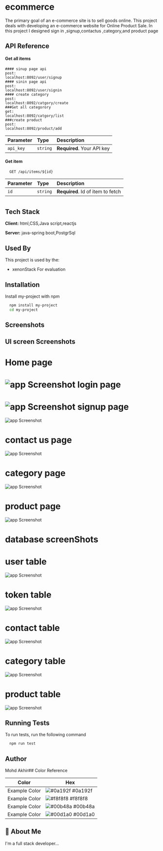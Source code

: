 # ecommerce

The primary goal of an e-commerce site is to sell goods online. This project deals with developing an e-commerce website 
for Online Product Sale. In this project I designed 
sign in ,signup,contactus ,category,and product page
## API Reference

#### Get all items

```http
#### sinup page api
post:
localhost:8092/user/signup
#### sinin page api
post:
localhost:8092/user/signin
#### create category
post:
localhost:8092/catgory/create
###Get all categorory
get:
localhost:8092/catgory/list
###create product
post:
localhost:8092/product/add
```

| Parameter | Type     | Description                |
| :-------- | :------- | :------------------------- |
| `api_key` | `string` | **Required**. Your API key |

#### Get item

```http
  GET /api/items/${id}
```

| Parameter | Type     | Description                       |
| :-------- | :------- | :-------------------------------- |
| `id`      | `string` | **Required**. Id of item to fetch |

#


## Tech Stack

**Client:** html,CSS,Java script,reactjs 

**Server:** java-spring boot,PostgrSql


## Used By

This project is used by the:

- xenonStack For evaluation


## Installation

Install my-project with npm

```bash
  npm install my-project
  cd my-project
```
    
## Screenshots
UI screen Screenshots
---------------------
 Home page
 =========
![app Screenshot](https://github.com/mohdakhir/eCommerce/blob/master/screenShots/UIScreenShot/homepage.png?raw=true)
login page
==========
![app Screenshot](https://github.com/mohdakhir/eCommerce/blob/master/screenShots/UIScreenShot/signin.png?raw=true)
signup page
============
![app Screenshot](https://github.com/mohdakhir/eCommerce/blob/master/screenShots/UIScreenShot/signup.png?raw=true)

contact us page
===============
![app Screenshot](https://github.com/mohdakhir/eCommerce/blob/master/screenShots/UIScreenShot/contactus.png?raw=true)

category page
=============
![app Screenshot](https://github.com/mohdakhir/eCommerce/blob/master/screenShots/UIScreenShot/catagory.png?raw=true)

product page
=============
![app Screenshot](https://github.com/mohdakhir/eCommerce/blob/master/screenShots/UIScreenShot/product.png?raw=true)


database screenShots
=====================
user table
==========
![app Screenshot](https://github.com/mohdakhir/eCommerce/blob/master/screenShots/DatabaseScreenShot/user.png?raw=true)

token table
===========
![app Screenshot](https://github.com/mohdakhir/eCommerce/blob/master/screenShots/DatabaseScreenShot/token.png?raw=true)

contact table
=============
![app Screenshot](https://github.com/mohdakhir/eCommerce/blob/master/screenShots/DatabaseScreenShot/contactUs.png?raw=true)

category table
===============
![app Screenshot](https://github.com/mohdakhir/eCommerce/blob/master/screenShots/DatabaseScreenShot/category.png?raw=true)

product table
==============
![app Screenshot](https://github.com/mohdakhir/eCommerce/blob/master/screenShots/DatabaseScreenShot/product.png?raw=true)
## Running Tests

To run tests, run the following command

```bash
  npm run test
```


## Author

Mohd Akhir## Color Reference

| Color             | Hex                                                                |
| ----------------- | ------------------------------------------------------------------ |
| Example Color | ![#0a192f](https://via.placeholder.com/10/0a192f?text=+) #0a192f |
| Example Color | ![#f8f8f8](https://via.placeholder.com/10/f8f8f8?text=+) #f8f8f8 |
| Example Color | ![#00b48a](https://via.placeholder.com/10/00b48a?text=+) #00b48a |
| Example Color | ![#00d1a0](https://via.placeholder.com/10/00b48a?text=+) #00d1a0 |


## 🚀 About Me
I'm a full stack developer...

